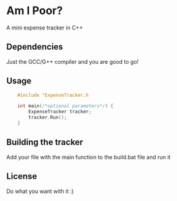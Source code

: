 # Am I Poor?

A mini expense tracker in C++

## Dependencies

Just the GCC/G++ compiler and you are good to go!


## Usage
```c++
    #include "ExpenseTracker.h

    int main(/*optional parameters*/) {
        ExpenseTracker tracker;
        tracker.Run();
    }
```

## Building the tracker

Add your file with the main function to the build.bat file and run it

## License

Do what you want with it :)